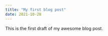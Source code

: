 ```yaml
---
title: "My first blog post"
date: 2021-10-28
---
```


This is the first draft of my awesome blog post.

